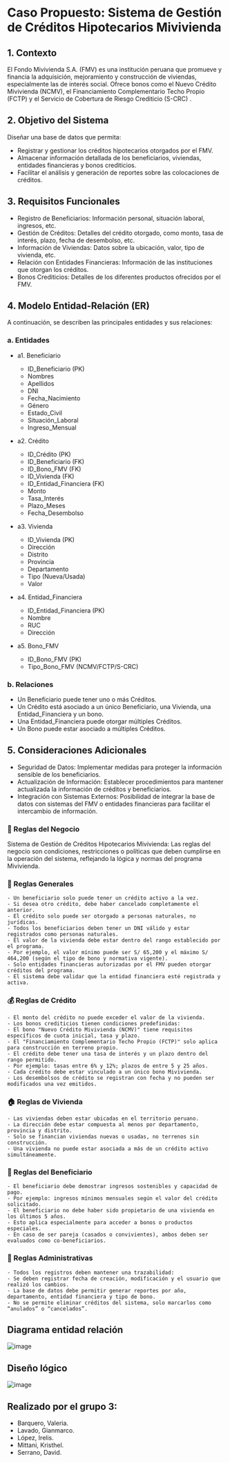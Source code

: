 # Caso Propuesto: Sistema de Gestión de Créditos Hipotecarios Mivivienda

## 1. Contexto
El Fondo Mivivienda S.A. (FMV) es una institución peruana que promueve y financia la adquisición, mejoramiento y construcción de viviendas, especialmente las de interés social. Ofrece bonos como el Nuevo Crédito Mivivienda (NCMV), el Financiamiento Complementario Techo Propio (FCTP) y el Servicio de Cobertura de Riesgo Crediticio (S-CRC) .

## 2. Objetivo del Sistema
  Diseñar una base de datos que permita:
  - Registrar y gestionar los créditos hipotecarios otorgados por el FMV.
  - Almacenar información detallada de los beneficiarios, viviendas, entidades financieras y bonos crediticios.
  - Facilitar el análisis y generación de reportes sobre las colocaciones de créditos.

## 3. Requisitos Funcionales
  - Registro de Beneficiarios: Información personal, situación laboral, ingresos, etc.
  - Gestión de Créditos: Detalles del crédito otorgado, como monto, tasa de interés, plazo, fecha de desembolso, etc.
  - Información de Viviendas: Datos sobre la ubicación, valor, tipo de vivienda, etc.
  - Relación con Entidades Financieras: Información de las instituciones que otorgan los créditos.
  - Bonos Crediticios: Detalles de los diferentes productos ofrecidos por el FMV.

## 4. Modelo Entidad-Relación (ER)
   A continuación, se describen las principales entidades y sus relaciones:

### a. Entidades
* a1. Beneficiario
  - ID_Beneficiario (PK)
  - Nombres
  - Apellidos
  - DNI
  - Fecha_Nacimiento
  - Género
  - Estado_Civil
  - Situación_Laboral
  - Ingreso_Mensual

* a2.  Crédito
  - ID_Crédito (PK)
  - ID_Beneficiario (FK)
  - ID_Bono_FMV (FK)
  - ID_Vivienda (FK)
  - ID_Entidad_Financiera (FK)
  - Monto
  - Tasa_Interés
  - Plazo_Meses
  - Fecha_Desembolso

* a3. Vivienda
  - ID_Vivienda (PK)
  - Dirección
  - Distrito
  - Provincia 
  - Departamento
  - Tipo (Nueva/Usada)
  - Valor 

* a4.  Entidad_Financiera
  - ID_Entidad_Financiera (PK)
  - Nombre
  - RUC
  - Dirección
  
* a5.  Bono_FMV
  - ID_Bono_FMV (PK)
  - Tipo_Bono_FMV (NCMV/FCTP/S-CRC) 


### b. Relaciones
- Un Beneficiario puede tener uno o más Créditos.
- Un Crédito está asociado a un único Beneficiario, una Vivienda, una Entidad_Financiera y un bono.
- Una Entidad_Financiera puede otorgar múltiples Créditos.
- Un Bono puede estar asociado a múltiples Créditos.

## 5. Consideraciones Adicionales
- Seguridad de Datos: Implementar medidas para proteger la información sensible de los beneficiarios.
- Actualización de Información: Establecer procedimientos para mantener actualizada la información de créditos y beneficiarios.
- Integración con Sistemas Externos: Posibilidad de integrar la base de datos con sistemas del FMV o entidades financieras para facilitar el intercambio de información.

### 📜 Reglas del Negocio 
Sistema de Gestión de Créditos Hipotecarios Mivivienda: 
Las reglas del negocio son condiciones, restricciones o políticas que deben cumplirse en la operación del sistema, reflejando la lógica y normas del programa Mivivienda.

### 🧾 Reglas Generales
    - Un beneficiario solo puede tener un crédito activo a la vez.
    - Si desea otro crédito, debe haber cancelado completamente el anterior.
    - El crédito solo puede ser otorgado a personas naturales, no jurídicas.
    - Todos los beneficiarios deben tener un DNI válido y estar registrados como personas naturales.
    - El valor de la vivienda debe estar dentro del rango establecido por el programa.
    - Por ejemplo, el valor mínimo puede ser S/ 65,200 y el máximo S/ 464,200 (según el tipo de bono y normativa vigente).
    - Solo entidades financieras autorizadas por el FMV pueden otorgar créditos del programa.
    - El sistema debe validar que la entidad financiera esté registrada y activa.

### 💰 Reglas de Crédito
    - El monto del crédito no puede exceder el valor de la vivienda.
    - Los bonos crediticios tienen condiciones predefinidas:
    - El bono "Nuevo Crédito Mivivienda (NCMV)" tiene requisitos específicos de cuota inicial, tasa y plazo.
    - El "Financiamiento Complementario Techo Propio (FCTP)" solo aplica para construcción en terreno propio.
    - El crédito debe tener una tasa de interés y un plazo dentro del rango permitido.
    - Por ejemplo: tasas entre 6% y 12%; plazos de entre 5 y 25 años.
    - Cada crédito debe estar vinculado a un único bono Mivivienda.
    - Los desembolsos de crédito se registran con fecha y no pueden ser modificados una vez emitidos.

### 🏠 Reglas de Vivienda
    - Las viviendas deben estar ubicadas en el territorio peruano.
    - La dirección debe estar compuesta al menos por departamento, provincia y distrito.
    - Solo se financian viviendas nuevas o usadas, no terrenos sin construcción.
    - Una vivienda no puede estar asociada a más de un crédito activo simultáneamente.

### 👤 Reglas del Beneficiario
    - El beneficiario debe demostrar ingresos sostenibles y capacidad de pago.
    - Por ejemplo: ingresos mínimos mensuales según el valor del crédito solicitado.
    - El beneficiario no debe haber sido propietario de una vivienda en los últimos 5 años.
    - Esto aplica especialmente para acceder a bonos o productos especiales.
    - En caso de ser pareja (casados o convivientes), ambos deben ser evaluados como co-beneficiarios.

### 📑 Reglas Administrativas
    - Todos los registros deben mantener una trazabilidad:
    - Se deben registrar fecha de creación, modificación y el usuario que realizó los cambios.
    - La base de datos debe permitir generar reportes por año, departamento, entidad financiera y tipo de bono.
    - No se permite eliminar créditos del sistema, solo marcarlos como “anulados” o “cancelados”.

## Diagrama entidad relación

![image](https://github.com/user-attachments/assets/9deafa44-b090-45a7-be79-565170fe4b31)

## Diseño lógico
![image](https://github.com/user-attachments/assets/751b7595-0f30-4dd1-a88f-234d3a54a599)


## Realizado por el grupo 3:
 - Barquero, Valeria.
 - Lavado, Gianmarco.
 - López, Irelis.
 - Mittani, Kristhel.
 - Serrano, David.
